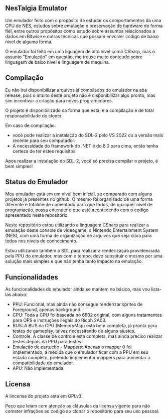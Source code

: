 ## NesTalgia Emulator
Um emulador feito com o propósito de estudar os comportamentos da uma CPU de NES, estudos sobre emulação e preservação de hardware de forma fiél, entre outros propósitos como estudo sobre assuntos relacionados a dados em Bitwise e outras técnicas que possam envolver codigo de baixo nivel de alguma forma.

O emulador foi feito em uma liguagem de alto nivel como CSharp, mas o assunto "Emulação" em questão, me trouxe muito conteudo sobre linguagem de baixo nivel e linguagem de maquina.

## Compilação
Eu não irei disponibilizar arquivos já compilados do emulador na aba release, pois o intuito deste projeto não é disponibilizar algo pronto, mas sim incentivar a criação para novos programadores.

O projeto é disponibilizado da forma que esta, e a compilação é de total responsabilidade do cloner.

Em caso de compilação:
- você pode realizar a instalação do SDL-2 pelo VS 2022 ou a versão mais recente para seu computador.
- A necessidade do framework do .NET é do 8.0 para cima, então tenha certeza de ter estes requisitos.

Apos realizar a instalação do SDL-2, você só precisa compilar o projeto, é bem simples!

## Status do Emulador
Meu emulador está em um nivel bem inicial, se comparado com alguns projetos ja presentes no github. O mesmo foi organizado de uma forma diferente e totalmente comentado para que todos, de qualquer nivel de programação, possa entender o que está acontecendo com o codigo apresentado neste repositório.

Neste repositório estou utilizando a linguagem CSharp para realizar a emulação deste console de videogame, o Nintendo Entertainment System (NES), com uma forma de organização de arquivos que seja clara para todos nos níveis de conhecimento.

Estou utilizando também o SDL para realizar a renderização providenciada pela PPU do emulador, mas com o tempo, devo substituir o mesmo por uma solução mais simples e que não tenha tanto impacto na emulação.

## Funcionalidades
As funcionalidades do emulador ainda se mantem no básico, mas vou lista-las abaixo:
- PPU: Funcional, mas ainda não consegue renderizar sprites de Foreground, apenas background.
- CPU: Toda a CPU foi baseada no 6502 original, com alguns tratamentos para OPS e instruções ilegais do Ricoh 2A03.
- BUS: A BUS da CPU (MemoryMap) está bem completa, já pronta para testes de gameplay, talvez necessitando de alguns ajustes.
- Controle: A classe de controle esta completa, mas ainda preciso realizar testes depois da PPU para testes.
- Emulação de cartucho - Mappers: Apenas o mapper 0 foi implementado, a medida que o emulador ficar com a PPU em seu estado completo, pretendo implementar mappers para aumentar a compatibilidade do emulador. 
- APU: Não implementada.

## Licensa
A lincensa do projeto esta em GPLv3.

Peço que leiam com atenção as cláusulas da licensa vigente para não cometer infrações ao codigo ao clonar o repositório para seu uso pessoal.
